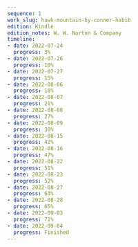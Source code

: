 ```yaml
---
sequence: 1
work_slug: hawk-mountain-by-conner-habib
edition: Kindle
edition_notes: W. W. Norton & Company
timeline:
- date: 2022-07-24
  progress: 3%
- date: 2022-07-26
  progress: 10%
- date: 2022-07-27
  progress: 15%
- date: 2022-08-06
  progress: 18%
- date: 2022-08-07
  progress: 21%
- date: 2022-08-08
  progress: 27%
- date: 2022-08-09
  progress: 30%
- date: 2022-08-15
  progress: 42%
- date: 2022-08-16
  progress: 47%
- date: 2022-08-22
  progress: 51%
- date: 2022-08-23
  progress: 52%
- date: 2022-08-27
  progress: 63%
- date: 2022-08-28
  progress: 65%
- date: 2022-09-03
  progress: 71%
- date: 2022-09-04
  progress: Finished
---
```


